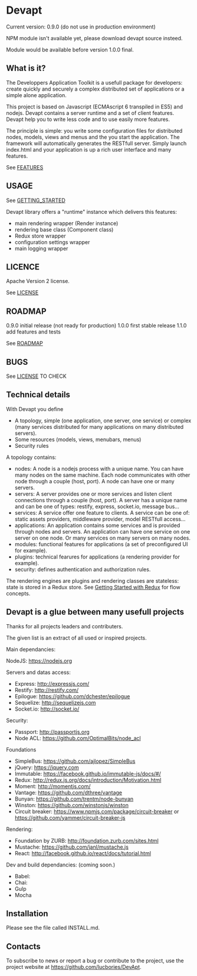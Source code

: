 # Devapt

Current version: 0.9.0 (do not use in production environment)

NPM module isn't available yet, please download devapt source insteed.

Module would be available before version 1.0.0 final.



## What is it?

The Developpers Application Toolkit is a usefull package for developers:
create quickly and securely a complex distributed set of applications or a simple alone application. 

This project is based on Javascript (ECMAscript 6 transpiled in ES5) and nodejs.
Devapt contains a server runtime and a set of client features.
Devapt help you to write less code and to use easily more features.

The principle is simple: you write some configuration files for distributed nodes, models, views and menus and the you start the application.
The framework will automatically generates the RESTfull server.
Simply launch index.html and your application is up a rich user interface and many features.

See [FEATURES](https://github.com/lucbories/Devapt/tree/master/docs/FEATURES.md)



## USAGE

See [GETTING_STARTED](https://github.com/lucbories/Devapt/tree/master/docs/GETTING_STARTED.md)

Devapt library offers a "runtime" instance which delivers this features:
* main rendering wrapper (Render instance)
* rendering base class (Component class)
* Redux store wrapper
* configuration settings wrapper
* main logging wrapper



## LICENCE

Apache Version 2 license.

See [LICENSE](https://github.com/lucbories/Devapt/tree/master/LICENSE)



## ROADMAP
0.9.0   initial release (not ready for production)
1.0.0   first stable release
1.1.0   add features and tests

See [ROADMAP](https://github.com/lucbories/Devapt/tree/master/docs/ROADMAP.md)



## BUGS

See [LICENSE](https://github.com/lucbories/Devapt/issues) TO CHECK



## Technical details

With Devapt you define 
* A topology, simple (one application, one server, one service) or complex (many services distributed for many applications on many distributed servers).
* Some resources (models, views, menubars, menus)
* Security rules

A topology contains:
* nodes: A node is a nodejs process with a unique name. You can have many nodes on the same machine.
Each node communicates with other node through a couple (host, port).
A node can have one or many servers.
* servers: A server provides one or more services and listen client connections through a couple (host, port).
A server has a unique name and can be one of types: restify, express, socket.io, message bus...
* services: A service offer one feature to clients. A service can be one of: static assets providers, middleware provider, model RESTfull access...
* applications: An application contains some services and is provided through nodes and servers.
An application can have one service on one server on one node.
Or many services on many servers on many nodes.
* modules: functional features for applications (a set of preconfigured UI for example).
* plugins: technical fearures for applications (a rendering provider for example).
* security: defines authentication and authorization rules.

The rendering engines are plugins and rendering classes are stateless: state is stored in a Redux store.
See [Getting Started with Redux](https://egghead.io/series/getting-started-with-redux) for flow concepts.



## Devapt is a glue between many usefull projects
Thanks for all projects leaders and contributers.

The given list is an extract of all used or inspired projects.


Main dependancies:

NodeJS: https://nodejs.org

Servers and datas access:
* Express: http://expressjs.com/
* Restify: http://restify.com/
* Epilogue: https://github.com/dchester/epilogue
* Sequelize: http://sequelizejs.com
* Socket.io: http://socket.io/

Security:
* Passport: http://passportjs.org
* Node ACL: https://github.com/OptimalBits/node_acl

Foundations
* SimpleBus: https://github.com/ajlopez/SimpleBus
* jQuery: https://jquery.com
* Immutable: https://facebook.github.io/immutable-js/docs/#/
* Redux: http://redux.js.org/docs/introduction/Motivation.html
* Moment: http://momentjs.com/
* Vantage: https://github.com/dthree/vantage
* Bunyan: https://github.com/trentm/node-bunyan
* Winston: https://github.com/winstonjs/winston
* Circuit breaker: https://www.npmjs.com/package/circuit-breaker or https://github.com/yammer/circuit-breaker-js

Rendering:
* Foundation by ZURB: http://foundation.zurb.com/sites.html
* Mustache: https://github.com/janl/mustache.js
* React: http://facebook.github.io/react/docs/tutorial.html



Dev and build dependancies: (coming soon.)
* Babel:
* Chai:
* Gulp
* Mocha



Installation
------------

Please see the file called INSTALL.md.



Contacts
--------

To subscribe to news or report a bug or contribute to the project, use the project website at https://github.com/lucbories/DevApt.